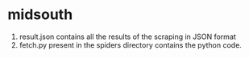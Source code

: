 # midsouth
1. result.json contains all the results of the scraping in JSON format  
2. fetch.py present in the spiders directory contains the python code.
